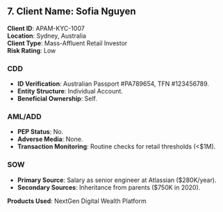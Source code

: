 ## 7. **Client Name**: Sofia Nguyen  
**Client ID**: APAM-KYC-1007  
**Location**: Sydney, Australia  
**Client Type**: Mass-Affluent Retail Investor  
**Risk Rating**: Low  

### CDD  
- **ID Verification**: Australian Passport #PA789654, TFN #123456789.  
- **Entity Structure**: Individual Account.  
- **Beneficial Ownership**: Self.  

### AML/ADD  
- **PEP Status**: No.  
- **Adverse Media**: None.  
- **Transaction Monitoring**: Routine checks for retail thresholds (<$1M).  

### SOW  
- **Primary Source**: Salary as senior engineer at Atlassian ($280K/year).  
- **Secondary Sources**: Inheritance from parents ($750K in 2020).  

**Products Used**: NextGen Digital Wealth Platform  
